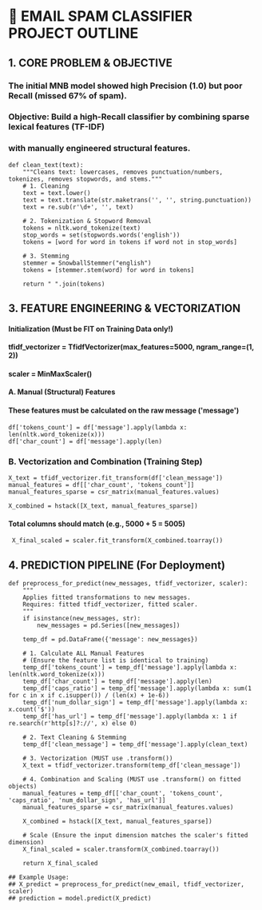 # 📧 EMAIL SPAM CLASSIFIER PROJECT OUTLINE

## 1. CORE PROBLEM & OBJECTIVE
### The initial MNB model showed high Precision (1.0) but poor Recall (missed 67% of spam).
### Objective: Build a high-Recall classifier by combining sparse lexical features (TF-IDF)
### with manually engineered structural features.

```
def clean_text(text):
    """Cleans text: lowercases, removes punctuation/numbers, tokenizes, removes stopwords, and stems."""
    # 1. Cleaning
    text = text.lower()
    text = text.translate(str.maketrans('', '', string.punctuation))
    text = re.sub(r'\d+', '', text)
    
    # 2. Tokenization & Stopword Removal
    tokens = nltk.word_tokenize(text)
    stop_words = set(stopwords.words('english'))
    tokens = [word for word in tokens if word not in stop_words]
    
    # 3. Stemming
    stemmer = SnowballStemmer("english")
    tokens = [stemmer.stem(word) for word in tokens]
    
    return " ".join(tokens)
```

## 3. FEATURE ENGINEERING & VECTORIZATION

#### Initialization (Must be FIT on Training Data only!)
#### tfidf_vectorizer = TfidfVectorizer(max_features=5000, ngram_range=(1, 2))
#### scaler = MinMaxScaler()

#### A. Manual (Structural) Features
#### These features must be calculated on the raw message ('message')

```
df['tokens_count'] = df['message'].apply(lambda x: len(nltk.word_tokenize(x)))
df['char_count'] = df['message'].apply(len)
```

### B. Vectorization and Combination (Training Step)

```
X_text = tfidf_vectorizer.fit_transform(df['clean_message'])
manual_features = df[['char_count', 'tokens_count']]
manual_features_sparse = csr_matrix(manual_features.values)

X_combined = hstack([X_text, manual_features_sparse])

```
#### Total columns should match (e.g., 5000 + 5 = 5005)

``` X_final_scaled = scaler.fit_transform(X_combined.toarray())```


## 4. PREDICTION PIPELINE (For Deployment)

```
def preprocess_for_predict(new_messages, tfidf_vectorizer, scaler):
    """
    Applies fitted transformations to new messages.
    Requires: fitted tfidf_vectorizer, fitted scaler.
    """
    if isinstance(new_messages, str):
        new_messages = pd.Series([new_messages])

    temp_df = pd.DataFrame({'message': new_messages})

    # 1. Calculate ALL Manual Features
    # (Ensure the feature list is identical to training)
    temp_df['tokens_count'] = temp_df['message'].apply(lambda x: len(nltk.word_tokenize(x)))
    temp_df['char_count'] = temp_df['message'].apply(len)
    temp_df['caps_ratio'] = temp_df['message'].apply(lambda x: sum(1 for c in x if c.isupper()) / (len(x) + 1e-6))
    temp_df['num_dollar_sign'] = temp_df['message'].apply(lambda x: x.count('$'))
    temp_df['has_url'] = temp_df['message'].apply(lambda x: 1 if re.search(r'http[s]?://', x) else 0)

    # 2. Text Cleaning & Stemming
    temp_df['clean_message'] = temp_df['message'].apply(clean_text)

    # 3. Vectorization (MUST use .transform())
    X_text = tfidf_vectorizer.transform(temp_df['clean_message'])

    # 4. Combination and Scaling (MUST use .transform() on fitted objects)
    manual_features = temp_df[['char_count', 'tokens_count', 'caps_ratio', 'num_dollar_sign', 'has_url']]
    manual_features_sparse = csr_matrix(manual_features.values)
    
    X_combined = hstack([X_text, manual_features_sparse])
    
    # Scale (Ensure the input dimension matches the scaler's fitted dimension)
    X_final_scaled = scaler.transform(X_combined.toarray())
    
    return X_final_scaled

## Example Usage:
## X_predict = preprocess_for_predict(new_email, tfidf_vectorizer, scaler)
## prediction = model.predict(X_predict)
```
